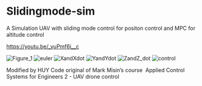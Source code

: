 # Slidingmode-sim
A Simulation UAV with sliding mode control for positon control and MPC for altitude control

https://youtu.be/_yuPmf6i__c

![Figure_1](https://user-images.githubusercontent.com/57325726/119545629-52af6280-bd93-11eb-9b2b-6150822ab530.png)
![euler](https://user-images.githubusercontent.com/57325726/119545655-593dda00-bd93-11eb-95b8-650f0ce59593.png)
![XandXdot](https://user-images.githubusercontent.com/57325726/119545656-59d67080-bd93-11eb-862e-479f319052c6.png)
![YandYdot](https://user-images.githubusercontent.com/57325726/119545665-5b079d80-bd93-11eb-86d8-194a80432a3a.png)
![ZandZ_dot](https://user-images.githubusercontent.com/57325726/119545668-5ba03400-bd93-11eb-910b-040bc06d1dc1.png)
![control](https://user-images.githubusercontent.com/57325726/119545675-5cd16100-bd93-11eb-8a19-224ce42ff7a0.png)

Modified by HUY 
Code original of Mark Misin’s course ​ Applied
Control Systems for Engineers 2 - UAV drone
control
